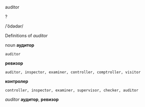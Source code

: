 auditor

?

/ˈôdədər/

Definitions of _auditor_

noun
**аудитор**

    auditor
**ревизор**

    auditor, inspector, examiner, controller, comptroller, visitor
**контролер**

    controller, inspector, examiner, supervisor, checker, auditor

_auditor_
**аудитор**, **ревизор**